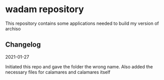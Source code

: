 # wadam repository
This repository contains some applications needed to build my version of archiso

## Changelog

2021-01-27

Initiated this repo and gave the folder the wrong name.
Also added the necessary files for calamares and calamares itself
